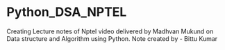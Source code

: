 # Python_DSA_NPTEL
 Creating Lecture notes of Nptel video delivered by Madhvan Mukund on Data structure and Algorithm using Python.
Note created by - Bittu Kumar
